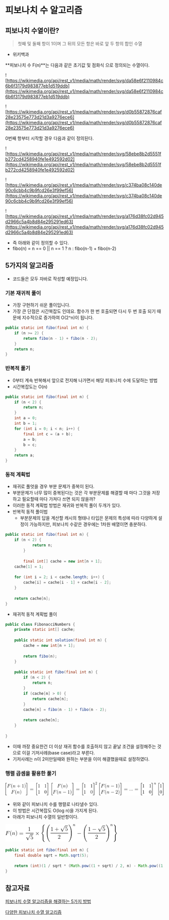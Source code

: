# 피보나치 수 알고리즘

## 피보나치 수열이란?

> 첫째 및 둘째 항이 1이며 그 뒤의 모든 항은 바로 앞 두 항의 합인 수열

- 위키백과

**피보나치 수 F(n)**는 다음과 같은 초기값 및 점화식 으로 정의되는 수열이다.

![https://wikimedia.org/api/rest_v1/media/math/render/svg/da58e6f2110984c6b6f3179d983877eb1d519ddb](https://wikimedia.org/api/rest_v1/media/math/render/svg/da58e6f2110984c6b6f3179d983877eb1d519ddb)

![https://wikimedia.org/api/rest_v1/media/math/render/svg/d0b55872876caf28e23575e773d21d3a9276ece6](https://wikimedia.org/api/rest_v1/media/math/render/svg/d0b55872876caf28e23575e773d21d3a9276ece6)

0번째 항부터 시작할 경우 다음과 같이 정의된다.

![https://wikimedia.org/api/rest_v1/media/math/render/svg/58ebe8b2d5551fb272cd4258940fe1e492592d02](https://wikimedia.org/api/rest_v1/media/math/render/svg/58ebe8b2d5551fb272cd4258940fe1e492592d02)

![https://wikimedia.org/api/rest_v1/media/math/render/svg/c374ba08c140de90c6cbb4c9b9fcd26e3f99ef56](https://wikimedia.org/api/rest_v1/media/math/render/svg/c374ba08c140de90c6cbb4c9b9fcd26e3f99ef56)

![https://wikimedia.org/api/rest_v1/media/math/render/svg/a176d38fc02d945d2966c5a4b8d84e295291ed63](https://wikimedia.org/api/rest_v1/media/math/render/svg/a176d38fc02d945d2966c5a4b8d84e295291ed63)

- 즉 아래와 같이 정의할 수 있다.
- fibo(n) = n == 0 || n == 1 ? n : fibo(n-1) + fibo(n-2)

## 5가지의 알고리즘

- 코드들은 모두 자바로 작성할 예정입니다.

### 기본 재귀적 풀이

- 가장 구현하기 쉬운 풀이입니다.
- 가장 큰 단점은 시간복잡도 인데요. 함수가 한 번 호출되면 다시 두 번 호출 되기 때문에 지수적으로 증가하여 O(2^n)이 됩니다.

```java
public static int fibo(final int n) {
    if (n >= 2) {
        return fibo(n - 1) + fibo(n - 2);
    }
    return n;
}
```

### 반복적 풀기

- 0부터 계속 반복해서 앞으로 전지해 나가면서 해당 피포나치 수에 도달하는 방법
- 시간복잡도는 O(n)

```java
public static int fibo(final int n) {
    if (n < 2) {
        return n;
    }
    int a = 0;
    int b = 1;
    for (int i = 0; i < n; i++) {
        final int c = (a + b);
        a = b;
        b = c;
    }
    return a;
}
```

### 동적 계획법

- 재귀로 풀엇을 경우 부분 문제가 중복이 된다.
- 부분문제가 너무 많이 중복된다는 것은 각 부분문제를 해결할 때 마다 그것을 저장하고 필요할때 마다 가져다 쓰면 되지 않을까?
- 이러한 동적 계획법 방법은 재귀와 반복적 풀이 두개가 있다.
- 반복적 동적 풀이법
    - 부분문제의 답을 계산할 캐시의 형태나 타입은 문제의 특성에 따라 다양하게 설정이 가능하지만, 피보나치 수같은 경우에는 1차원 배열이면 충분하다.

```java
public static int fibo(final int n) {
    if (n < 2) {
			return n;
		}

		final int[] cache = new int[n + 1];
    cache[1] = 1;

    for (int i = 2; i < cache.length; i++) {
        cache[i] = cache[i - 1] + cache[i - 2];
    }

    return cache[n];
}
```

- 재귀적 동적 계획법 풀이

```java
public class FibonacciNumbers {
    private static int[] cache;

    public static int solution(final int n) {
        cache = new int[n + 1];

        return fibo(n);
    }

    public static int fibo(final int n) {
        if (n < 2) {
            return n;
        }
        if (cache[n] > 0) {
            return cache[n];
        }
        cache[n] = fibo(n - 1) + fibo(n - 2);

        return cache[n];
    }

}
```

- 이때 까장 중요한건 더 이상 재귀 함수를 호출하지 않고 끝날 조건을 설정해주는 것으로 이걸 기저사례(base case)라고 부른다.
- 기저사례는 n이 2미만일때와 원하는 부분을 이미 해결했을때로 설정하였다.

### 행렬 곱셈을 활용한 풀기

![fibonacci-number-algorithm-1.png](https://github.com/ksy90101/TIL/blob/master/computerScience/image/fibonacci-number-algorithm-1.png?raw=true)

- 위와 같이 피보나치 수를 행렬로 나타낼수 있다.
- 이 방법은 시간복잡도 O(log n)을 가지게 된다.
- 아래가 피보나치 수열의 일반항이다.

![fibonacci-number-algorithm-2.png](https://github.com/ksy90101/TIL/blob/master/computerScience/image/fibonacci-number-algorithm-2.png?raw=true)

```java
public static int fibo(final int n) {
    final double sqrt = Math.sqrt(5);

    return (int)(1 / sqrt * (Math.pow((1 + sqrt) / 2, n) - Math.pow((1 - sqrt) / 2, n)));
}
```

## 참고자료

[피보나치 수열 알고리즘을 해결하는 5가지 방법](https://shoark7.github.io/programming/algorithm/%ED%94%BC%EB%B3%B4%EB%82%98%EC%B9%98-%EC%95%8C%EA%B3%A0%EB%A6%AC%EC%A6%98%EC%9D%84-%ED%95%B4%EA%B2%B0%ED%95%98%EB%8A%94-5%EA%B0%80%EC%A7%80-%EB%B0%A9%EB%B2%95)

[다양한 피보나치 수열 알고리즘](https://joyfui.wo.tc/1148)

